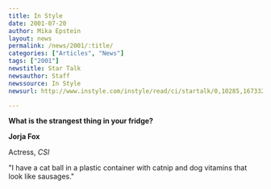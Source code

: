 ```yaml
---
title: In Style
date: 2001-07-20
author: Mika Epstein
layout: news
permalink: /news/2001/:title/
categories: ["Articles", "News"]
tags: ["2001"]
newstitle: Star Talk  
newsauthor: Staff  
newssource: In Style  
newsurl: http://www.instyle.com/instyle/read/ci/startalk/0,10285,167332,00.html  

---
```

**What is the strangest thing in your fridge?**

**Jorja Fox**

  
Actress, *CSI*

"I have a cat ball in a plastic container with catnip and dog vitamins that look like sausages."  
